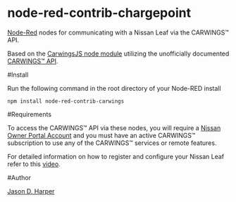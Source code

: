 node-red-contrib-chargepoint
========================

[Node-Red][1] nodes for communicating with a Nissan Leaf via the CARWINGS™ API.  

Based on the [CarwingsJS node module][2] utilizing the unofficially documented [CARWINGS™ API][3].

#Install

Run the following command in the root directory of your Node-RED install

    npm install node-red-contrib-carwings


#Requirements

To access the CARWINGS™ API via these nodes, you will require a [Nissan Owner Portal Account][4] and you must have an active CARWINGS™ subscription to use any of the CARWINGS™ services or remote features.

For detailed information on how to register and configure your Nissan Leaf refer to this [video][5]. 

#Author

[Jason D. Harper][6]


[1]:http://nodered.org
[2]:https://github.com/crtr0/carwingsjs
[3]:http://www.electricvehiclewiki.com/?title=Carwings_protocol
[4]:http://www.nissanusa.com/nowners/
[5]:https://youtu.be/KQEvGBf3laE
[6]:https://github.com/jayharper

